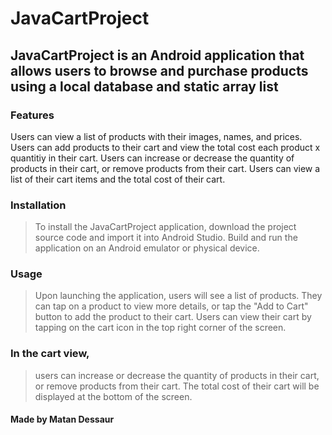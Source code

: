 # JavaCartProject
## JavaCartProject is an Android application that allows users to browse and purchase products using a local database and static array list

### Features
Users can view a list of products with their images, names, and prices.
Users can add products to their cart and view the total cost each product x quantitiy in their cart.
Users can increase or decrease the quantity of products in their cart, or remove products from their cart.
Users can view a list of their cart items and the total cost of their cart.

### Installation
> To install the JavaCartProject application, 
> download the project source code and import it into Android Studio. 
> Build and run the application on an Android emulator or physical device.

### Usage
> Upon launching the application, users will see a list of products. 
> They can tap on a product to view more details, or tap the "Add to Cart" 
> button to add the product to their cart. Users can view their cart by tapping 
> on the cart icon in the top right corner of the screen.

### In the cart view, 
> users can increase or decrease the quantity of products in their cart, 
> or remove products from their cart. The total cost of their cart will be 
> displayed at the bottom of the screen.

#### Made by Matan Dessaur
